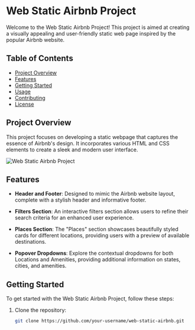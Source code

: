 # Web Static Airbnb Project

Welcome to the Web Static Airbnb Project! This project is aimed at creating a visually appealing and user-friendly static web page inspired by the popular Airbnb website.

## Table of Contents
- [Project Overview](#project-overview)
- [Features](#features)
- [Getting Started](#getting-started)
- [Usage](#usage)
- [Contributing](#contributing)
- [License](#license)

## Project Overview

This project focuses on developing a static webpage that captures the essence of Airbnb's design. It incorporates various HTML and CSS elements to create a sleek and modern user interface.

![Web Static Airbnb Project](link-to-screenshot.png)

## Features

- **Header and Footer**: Designed to mimic the Airbnb website layout, complete with a stylish header and informative footer.

- **Filters Section**: An interactive filters section allows users to refine their search criteria for an enhanced user experience.

- **Places Section**: The "Places" section showcases beautifully styled cards for different locations, providing users with a preview of available destinations.

- **Popover Dropdowns**: Explore the contextual dropdowns for both Locations and Amenities, providing additional information on states, cities, and amenities.

## Getting Started

To get started with the Web Static Airbnb Project, follow these steps:

1. Clone the repository:
   ```bash
   git clone https://github.com/your-username/web-static-airbnb.git

